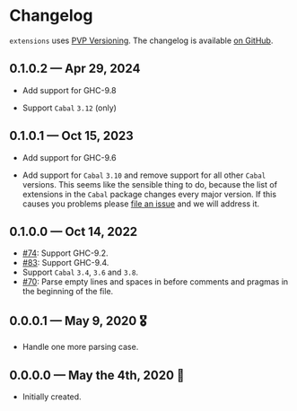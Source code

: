 # Changelog

`extensions` uses [PVP Versioning][1].
The changelog is available [on GitHub][2].

## 0.1.0.2 — Apr 29, 2024

* Add support for GHC-9.8

* Support `Cabal` `3.12` (only)

## 0.1.0.1 — Oct 15, 2023

* Add support for GHC-9.6

* Add support for `Cabal` `3.10` and remove support for all other
  `Cabal` versions.  This seems like the sensible thing to do, because
  the list of extensions in the `Cabal` package changes every major
  version.  If this causes you problems please [file an
  issue](https://github.com/kowainik/extensions/issues/new) and we
  will address it.

## 0.1.0.0 — Oct 14, 2022

* [#74](https://github.com/kowainik/extensions/issues/74):
  Support GHC-9.2.
* [#83](https://github.com/kowainik/extensions/issues/83):
  Support GHC-9.4.
* Support `Cabal` `3.4`, `3.6` and `3.8`.
* [#70](https://github.com/kowainik/extensions/issues/70):
  Parse empty lines and spaces in before comments and pragmas in the beginning
  of the file.

## 0.0.0.1 — May 9, 2020 🎖️

* Handle one more parsing case.

## 0.0.0.0 — May the 4th, 2020 💪

* Initially created.

[1]: https://pvp.haskell.org
[2]: https://github.com/kowainik/extensions/releases
